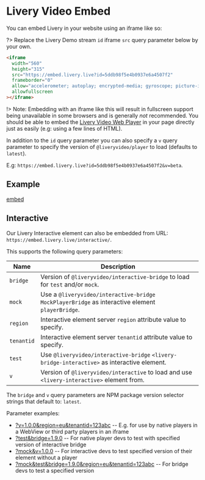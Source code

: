 # Livery Video Embed

You can embed Livery in your website using an iframe like so:

?> Replace the Livery Demo stream `id` iframe `src` query parameter below by your own.

```html
<iframe
  width="560"
  height="315"
  src="https://embed.livery.live?id=5ddb98f5e4b0937e6a4507f2"
  frameborder="0"
  allow="accelerometer; autoplay; encrypted-media; gyroscope; picture-in-picture"
  allowfullscreen
></iframe>
```

!> Note: Embedding with an iframe like this will result in fullscreen support being unavailable in some browsers and is generally _not_ recommended.
You should be able to embed the [Livery Video Web Player](web-player.md) in your page directly just as easily (e.g: using a few lines of HTML).

In addition to the `id` query parameter you can also specify a `v` query parameter to specify the version of `@liveryvideo/player` to load (defaults to `latest`).

E.g: `https://embed.livery.live?id=5ddb98f5e4b0937e6a4507f2&v=beta`.

## Example

[embed](https://embed.livery.live?id=5ddb98f5e4b0937e6a4507f2 ':include :type=iframe width=100% height=315 frameborder=0 allow="accelerometer; autoplay; encrypted-media; gyroscope; picture-in-picture" allowfullscreen')

## Interactive

Our Livery Interactive element can also be embedded from URL: `https://embed.livery.live/interactive/`.

This supports the following query parameters:

| Name       | Description                                                                                       |
| ---------- | ------------------------------------------------------------------------------------------------- |
| `bridge`   | Version of `@liveryvideo/interactive-bridge` to load for `test` and/or `mock`.                    |
| `mock`     | Use a `@liveryvideo/interactive-bridge` `MockPlayerBridge` as interactive element `playerBridge`. |
| `region`   | Interactive element server `region` attribute value to specify.                                   |
| `tenantid` | Interactive element server `tenantid` attribute value to specify.                                 |
| `test`     | Use `@liveryvideo/interactive-bridge` `<livery-bridge-interactive>` as interactive element.       |
| `v`        | Version of `@liveryvideo/interactive` to load and use `<livery-interactive>` element from.        |

The `bridge` and `v` query parameters are NPM package version selector strings that default to: `latest`.

Parameter examples:
* [?v=1.0.0&region=eu&tenantid=123abc](https://embed.livery.live/interactive/?v=1.0.0&region=eu&tenantid=123abc) -- E.g. for use by native players in a WebView or third party players in an iframe
* [?test&bridge=1.9.0](https://embed.livery.live/interactive/?test&bridge=1.9.0) -- For native player devs to test with specified version of interactive bridge
* [?mock&v=1.0.0](https://embed.livery.live/interactive/?mock&v=1.0.0) -- For interactive devs to test specified version of their element without a player
* [?mock&test&bridge=1.9.0&region=eu&tenantid=123abc](https://embed.livery.live/interactive/?mock&test&bridge=1.9.0&region=eu&tenantid=123abc) -- For bridge devs to test a specified version
